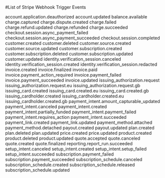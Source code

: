 #List of Stripe Webhook Trigger Events

  account.application.deauthorized
  account.updated
  balance.available
  charge.captured
  charge.dispute.created
  charge.failed
  charge.refund.updated
  charge.refunded
  charge.succeeded
  checkout.session.async_payment_failed
  checkout.session.async_payment_succeeded
  checkout.session.completed
  customer.created
  customer.deleted
  customer.source.created
  customer.source.updated
  customer.subscription.created
  customer.subscription.deleted
  customer.subscription.updated
  customer.updated
  identity.verification_session.canceled
  identity.verification_session.created
  identity.verification_session.redacted
  invoice.created
  invoice.finalized
  invoice.paid
  invoice.payment_action_required
  invoice.payment_failed
  invoice.payment_succeeded
  invoice.updated
  issuing_authorization.request
  issuing_authorization.request.eu
  issuing_authorization.request.gb
  issuing_card.created
  issuing_card.created.eu
  issuing_card.created.gb
  issuing_cardholder.created
  issuing_cardholder.created.eu
  issuing_cardholder.created.gb
  payment_intent.amount_capturable_updated
  payment_intent.canceled
  payment_intent.created
  payment_intent.partially_funded
  payment_intent.payment_failed
  payment_intent.requires_action
  payment_intent.succeeded
  payment_link.created
  payment_link.updated
  payment_method.attached
  payment_method.detached
  payout.created
  payout.updated
  plan.created
  plan.deleted
  plan.updated
  price.created
  price.updated
  product.created
  product.deleted
  product.updated
  quote.accepted
  quote.canceled
  quote.created
  quote.finalized
  reporting.report_run.succeeded
  setup_intent.canceled
  setup_intent.created
  setup_intent.setup_failed
  setup_intent.succeeded
  subscription.payment_failed
  subscription.payment_succeeded
  subscription_schedule.canceled
  subscription_schedule.created
  subscription_schedule.released
  subscription_schedule.updated